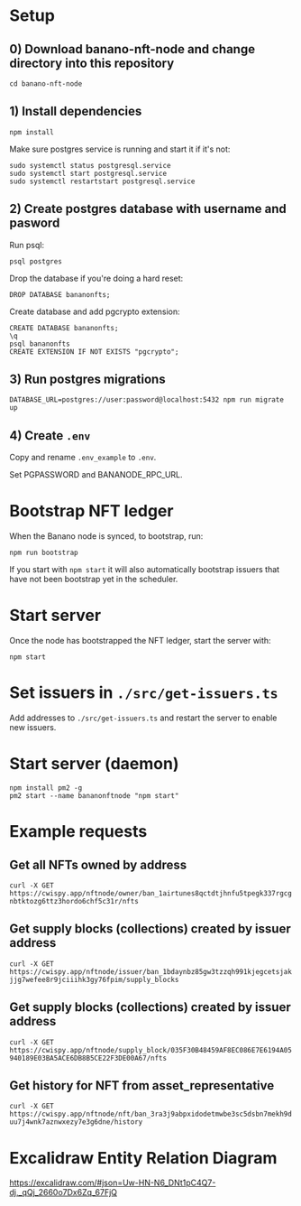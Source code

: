 
# Setup

## 0) Download banano-nft-node and change directory into this repository

```
cd banano-nft-node
```


## 1) Install dependencies

```
npm install
```



Make sure postgres service is running and start it if it's not:
```
sudo systemctl status postgresql.service
sudo systemctl start postgresql.service
sudo systemctl restartstart postgresql.service
```


## 2) Create postgres database with username and pasword



Run psql:
```
psql postgres
```

Drop the database if you're doing a hard reset:

```
DROP DATABASE bananonfts;
```

Create database and add pgcrypto extension:
```
CREATE DATABASE bananonfts;
\q
psql bananonfts
CREATE EXTENSION IF NOT EXISTS "pgcrypto";
```


## 3) Run postgres migrations

```
DATABASE_URL=postgres://user:password@localhost:5432 npm run migrate up
```


## 4) Create `.env`

Copy and rename `.env_example` to `.env`.

Set PGPASSWORD and BANANODE_RPC_URL.

# Bootstrap NFT ledger

When the Banano node is synced, to bootstrap, run:

```
npm run bootstrap
```

If you start with `npm start` it will also automatically bootstrap issuers that have not been bootstrap yet in the scheduler.

# Start server

Once the node has bootstrapped the NFT ledger, start the server with:

```
npm start
```

# Set issuers in `./src/get-issuers.ts`

Add addresses to `./src/get-issuers.ts` and restart the server to enable new issuers.

# Start server (daemon)

```
npm install pm2 -g
pm2 start --name bananonftnode "npm start"
```

# Example requests

## Get all NFTs owned by address

`curl -X GET https://cwispy.app/nftnode/owner/ban_1airtunes8qctdtjhnfu5tpegk337rgcgnbtktozg6ttz3hordo6chf5c31r/nfts`

## Get supply blocks (collections) created by issuer address

`curl -X GET https://cwispy.app/nftnode/issuer/ban_1bdaynbz85gw3tzzqh991kjegcetsjakjjg7wefee8r9jciiihk3gy76fpim/supply_blocks`


## Get supply blocks (collections) created by issuer address

`curl -X GET https://cwispy.app/nftnode/supply_block/035F30B48459AF8EC086E7E6194A05940189E03BA5ACE6DB8B5CE22F3DE00A67/nfts`

## Get history for NFT from asset_representative
`curl -X GET https://cwispy.app/nftnode/nft/ban_3ra3j9abpxidodetmwbe3sc5dsbn7mekh9duu7j4wnk7aznwxezy7e3g6dne/history`

# Excalidraw Entity Relation Diagram

https://excalidraw.com/#json=Uw-HN-N6_DNt1pC4Q7-dj,_qQj_2660o7Dx6Zq_67FjQ
